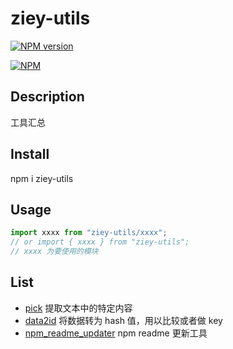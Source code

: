 # ziey-utils

[![NPM version](https://img.shields.io/npm/v/ziey-utils.svg)](https://nodei.co/npm/ziey-utils)

[![NPM](https://nodei.co/npm/ziey-utils.png)](https://nodei.co/npm/ziey-utils/)

## Description

工具汇总

## Install

npm i ziey-utils

## Usage

```javascript
import xxxx from "ziey-utils/xxxx";
// or import { xxxx } from "ziey-utils";
// xxxx 为要使用的模块
```

## List

* [pick](src/pick) 提取文本中的特定内容
* [data2id](src/data2id) 将数据转为 hash 值，用以比较或者做 key
* [npm_readme_updater](src/npm_readme_updater) npm readme 更新工具

